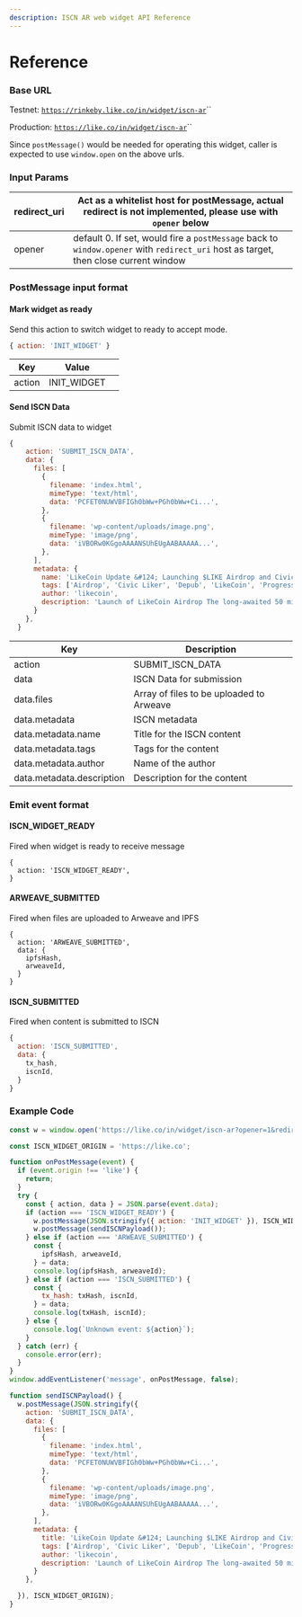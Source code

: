 ```yaml
---
description: ISCN AR web widget API Reference
---
```


# Reference

### Base URL <a href="#base-url" id="base-url"></a>

Testnet: [`https://rinkeby.like.co/in/widget/iscn-ar`](reference.md#input-link-https-rinkeby-like-co-in-widget-pay-to-ckxpress-and-amount-1-and-via-kiutest-0-and-fee-1-1)``

Production: [`https://like.co/in/widget/iscn-ar`](https://like.co/in/widget/iscn-ar)``

Since `postMessage()` would be needed for operating this widget, caller is expected to use `window.open` on the above urls.

### &#x20;Input Params <a href="#input-params" id="input-params"></a>

| redirect\_uri | Act as a whitelist host for postMessage, actual redirect is not implemented, please use with `opener` below                         |
| ------------- | ----------------------------------------------------------------------------------------------------------------------------------- |
| opener        | default 0. If set, would fire a `postMessage` back to `window.opener` with `redirect_uri` host as target, then close current window |

### PostMessage input format

#### Mark widget as ready

Send this action to switch widget to ready to accept mode.

```javascript
{ action: 'INIT_WIDGET' }
```

| Key    | Value        |   |
| ------ | ------------ | - |
| action | INIT\_WIDGET |   |

#### Send ISCN Data

Submit ISCN data to widget

```javascript
{
    action: 'SUBMIT_ISCN_DATA',
    data: {
      files: [
        {
          filename: 'index.html',
          mimeType: 'text/html',
          data: 'PCFET0NUWVBFIGh0bWw+PGh0bWw+Ci...',
        },
        {
          filename: 'wp-content/uploads/image.png',
          mimeType: 'image/png',
          data: 'iVBORw0KGgoAAAANSUhEUgAABAAAAA...',
        },
      ],
      metadata: {
        name: 'LikeCoin Update &#124; Launching $LIKE Airdrop and Civic Likers Web3',
        tags: ['Airdrop', 'Civic Liker', 'Depub', 'LikeCoin', 'Progress Update'],
        author: 'likecoin',
        description: 'Launch of LikeCoin Airdrop The long-awaited 50 million...',
      }
    },
  }
```

| Key                       | Description                              |
| ------------------------- | ---------------------------------------- |
| action                    | SUBMIT\_ISCN\_DATA                       |
| data                      | ISCN Data for submission                 |
| data.files                | Array of files to be uploaded to Arweave |
| data.metadata             | ISCN metadata                            |
| data.metadata.name        | Title for the ISCN content               |
| data.metadata.tags        | Tags for the content                     |
| data.metadata.author      | Name of the author                       |
| data.metadata.description | Description for the content              |

### Emit event format

#### ISCN\_WIDGET\_READY

Fired when widget is ready to receive message

```
{ 
  action: 'ISCN_WIDGET_READY',
}
```

#### ARWEAVE\_SUBMITTED

Fired when files are uploaded to Arweave and IPFS

```
{ 
  action: 'ARWEAVE_SUBMITTED',
  data: {
    ipfsHash,
    arweaveId,
  }
}
```

#### ISCN\_SUBMITTED

Fired when content is submitted to ISCN

```javascript
{ 
  action: 'ISCN_SUBMITTED',
  data: {
    tx_hash,
    iscnId,
  }
}
```

### Example Code <a href="#example-link" id="example-link"></a>

```javascript
const w = window.open('https://like.co/in/widget/iscn-ar?opener=1&redirect_uri=https%3A%2F%2Flike.community');

const ISCN_WIDGET_ORIGIN = 'https://like.co';

function onPostMessage(event) {
  if (event.origin !== 'like') {
    return;
  }
  try {
    const { action, data } = JSON.parse(event.data);
    if (action === 'ISCN_WIDGET_READY') {
      w.postMessage(JSON.stringify({ action: 'INIT_WIDGET' }), ISCN_WIDGET_ORIGIN);
      w.postMessage(sendISCNPayload());
    } else if (action === 'ARWEAVE_SUBMITTED') {
      const {
        ipfsHash, arweaveId,
      } = data;
      console.log(ipfsHash, arweaveId);
    } else if (action === 'ISCN_SUBMITTED') {
      const {
        tx_hash: txHash, iscnId,
      } = data;
      console.log(txHash, iscnId);
    } else {
      console.log(`Unknown event: ${action}`);
    }
  } catch (err) {
    console.error(err);
  }
}
window.addEventListener('message', onPostMessage, false);

function sendISCNPayload() {
  w.postMessage(JSON.stringify({
    action: 'SUBMIT_ISCN_DATA',
    data: {
      files: [
        {
          filename: 'index.html',
          mimeType: 'text/html',
          data: 'PCFET0NUWVBFIGh0bWw+PGh0bWw+Ci...',
        },
        {
          filename: 'wp-content/uploads/image.png',
          mimeType: 'image/png',
          data: 'iVBORw0KGgoAAAANSUhEUgAABAAAAA...',
        },
      ],
      metadata: {
        title: 'LikeCoin Update &#124; Launching $LIKE Airdrop and Civic Likers Web3',
        tags: ['Airdrop', 'Civic Liker', 'Depub', 'LikeCoin', 'Progress Update'],
        author: 'likecoin',
        description: 'Launch of LikeCoin Airdrop The long-awaited 50 million...',
      }
    },

  }), ISCN_WIDGET_ORIGIN);
}

```

[\
](https://docs.like.co/developer/like-pay/web-widget)
